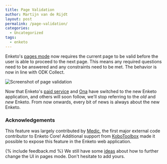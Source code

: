 ```yaml
---
title: Page Validation
author: Martijn van de Rijdt
layout: post
permalink: /page-validation/
categories:
  - Uncategorized
tags:
  - enketo
---
```


Enketo's [pages mode](/pages) now requires the current page to be valid before the user is able to proceed to the next page. This means any required questions need to be answered and any constraints need to be met. The behavior is now in line with ODK Collect.

![Screenshot of page validation](../files/2015/12/page-validation.png "Screenshot of page validation")

Now that Enketo's [paid service](https://accounts.enke.to) and [Ona](https://ona.io/) have switched to the new Enketo application, and others will soon follow, we'll stop referring to the _old_ and _new_ Enketo. From now onwards, every bit of news is always about the new Enketo.

### Acknowledgements

This feature was largely contributed by [Medic](http://medic.org/), the first major external code contributor to Enketo Core! Additional support from [KoboToolbox](http://kobotoolbox.org) made it possible to expose this feature in the Enketo web application.

{% include feedback.md %}
We still have some [ideas](https://github.com/enketo/enketo-core/issues/326) about how to further change the UI in pages mode. Don't hesitate to add yours.
